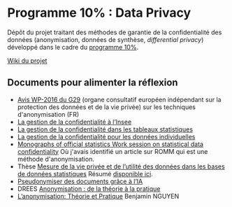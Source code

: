 # Programme 10% : Data Privacy

Dépôt du projet traitant des méthodes de garantie de la confidentialité des données (anonymisation, données de synthèse, *differential privacy*) développé dans le cadre du [programme 10%](https://www.10pourcent.etalab.gouv.fr/).

[Wiki du projet](https://github.com/etalab-ia/programme10pourcent/wiki/Atelier-confidentialit%C3%A9-des-donn%C3%A9es)

## Documents pour alimenter la réflexion

- [Avis WP-2016 du G29](https://www.cnil.fr/sites/default/files/atoms/files/wp216_fr.pdf) (organe consultatif européen indépendant sur la protection des données et de la vie privée) sur les techniques d'anonymisation (FR) 
- [La gestion de la confidentialité à l’Insee](https://cappris.inria.fr/wp-content/uploads/2014/10/Maxime-Burgeat-10-2014.pdf)
- [La gestion de la confidentialité dans les tableaux statistiques](https://www.insee.fr/fr/statistiques/fichier/2387517/sms-240614-nicolas.pdf)
- [La gestion de la confidentialité pour les données individuelles](https://pnin-niger.org/web/toolkits/formation-info_anonymisation/Gestion%20et%20confidentialite_Maxime%20Bergeat_M201607.pdf)
- [Monographs of official statistics Work session on statistical data confidentiality](https://ec.europa.eu/eurostat/web/products-statistical-books/-/ks-cr-03-004-1) Où j'avais identifié un article sur ROMM qui est une méthode d'anonymisation.
- Thèse [Mesure de la vie privée et de l’utilité des données dans les bases de données statistiques](https://theses.hal.science/tel-02145208) Résumé [disponible ici](https://cvpip.wp.imt.fr/2017/12/07/une-nouvelle-metrique-le-discrimination-rate-pour-mesurer-le-degre-danonymisation-et-lutilite-dune-base-de-donnees/).
- [Pseudonymiser des documents grâce à l’IA](https://guides.etalab.gouv.fr/pdf/guide-pseudonymisation.pdf)
- DREES [Anonymisation : de la théorie à la pratique](https://drees.solidarites-sante.gouv.fr/sites/default/files/2020-11/Anonymisation%20-%20de%20la%20th%C3%A9orie%20%C3%A0%20la%20pratique%20-%20Nora%20Cuppens%20et%20Fr%C3%A9d%C3%A9ric%20Cuppens.pdf)
- [L’anonymisation: Théorie et Pratique](https://egc2019.sciencesconf.org/data/eEGC_Nguyen.pdf) Benjamin NGUYEN

